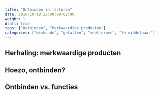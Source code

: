```yaml
---
title: "Ontbinden in factoren"
date: 2018-10-19T22:00:00+02:00
weight: 1
draft: true
tags: ["Ontbinden", "Merkwaardige producten"]
categories: ["wiskunde", "getallen", "veeltermen", "3e middelbaar"]
---
```


## Herhaling: merkwaardige producten

## Hoezo, **ontbinden**?

## Ontbinden vs. functies
